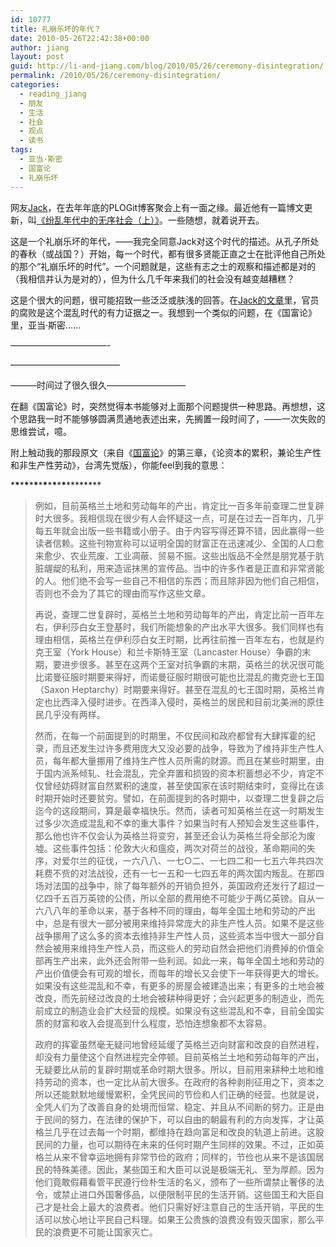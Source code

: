 ```yaml
---
id: 10777
title: 礼崩乐坏的年代？
date: 2010-05-26T22:42:38+00:00
author: jiang
layout: post
guid: http://li-and-jiang.com/blog/2010/05/26/ceremony-disintegration/
permalink: /2010/05/26/ceremony-disintegration/
categories:
  - reading_jiang
  - 朋友
  - 生活
  - 社会
  - 观点
  - 读书
tags:
  - 亚当·斯密
  - 国富论
  - 礼崩乐坏
---
```

网友[Jack](http://blog.sina.com.cn/newyorker11432)，在去年年底的PLOGit博客聚会上有一面之缘。最近他有一篇博文更新，叫[《纷乱年代中的无序社会（上）》](http://blog.sina.com.cn/s/blog_4be135810100itsv.html)。一些随想，就着说开去。

这是一个礼崩乐坏的年代，——我完全同意Jack对这个时代的描述。从孔子所处的春秋（或战国？）开始，每一个时代，都有很多贤能正直之士在批评他自己所处的那个“礼崩乐坏的时代”。一个问题就是，这些有志之士的观察和描述都是对的（我相信并认为是对的），但为什么几千年来我们的社会没有越变越糟糕？

这是个很大的问题，很可能招致一些泛泛或肤浅的回答。在[Jack的文章](http://blog.sina.com.cn/s/blog_4be135810100itsv.html)里，官员的腐败是这个混乱时代的有力证据之一。我想到一个类似的问题，在《国富论》里，亚当·斯密……

&#8212;&#8212;&#8212;&#8212;&#8212;&#8212;&#8212;&#8212;&#8212;&#8212;&#8212;-

&#8212;&#8212;&#8212;&#8212;&#8212;&#8212;&#8212;&#8212;&#8212;&#8212;&#8212;&#8212;&#8211;

&#8212;&#8212;&#8212;时间过了很久很久&#8212;&#8212;&#8212;&#8212;&#8212;&#8212;&#8212;&#8212;&#8212;

在翻《国富论》时，突然觉得本书能够对上面那个问题提供一种思路。再想想，这个思路我一时不能够够圆满贯通地表述出来，先搁置一段时间了，——一次失败的思维尝试，噫。

附上触动我的那段原文（来自《[国富论](http://book.douban.com/subject/2245014/)》的第三章，《论资本的累积，兼论生产性和非生产性劳动》，台湾先觉版），你能feel到我的意思：

\***\***\***\***\***\***\***\***\***\***\***\***\***\*****

> 例如，目前英格兰土地和劳动每年的产出，肯定比一百多年前查理二世复辟时大很多。我相信现在很少有人会怀疑这一点，可是在过去一百年内，几乎每五年就会出版一些书籍或小册子。由于内容写得还算不错，因此赢得一些读者信赖。这些刊物宣称可以证明全国的财富正在迅速减少、全国的人口愈来愈少、农业荒废、工业凋蔽、贸易不振。这些出版品不全然是朋党基于肮脏龌龊的私利，用来造谣抹黑的宣传品。当中的许多作者是正直和非常贤能的人。他们绝不会写一些自己不相信的东西；而且除非因为他们自己相信，否则也不会为了其它的理由而写作这些文章。 
> 
> 再说，查理二世复辟时，英格兰土地和劳动每年的产出，肯定比前一百年左右，伊利莎白女王登基时，我们所能想象的产出水平大很多。我们同样也有理由相信，英格兰在伊利莎白女王时期，比再往前推一百年左右，也就是约克王室（York House）和兰卡斯特王室（Lancaster House）争霸的末期，要进步很多。甚至在这两个王室对抗争霸的末期，英格兰的状况很可能比诺曼征服时期要来得好，而诺曼征服时期很可能也比混乱的撒克逊七王国（Saxon Heptarchy）时期要来得好。甚至在混乱的七王国时期，英格兰肯定也比西泽入侵时进步。在西泽入侵时，英格兰的居民和目前北美洲的原住民几乎没有两样。 
> 
> 然而，在每一个前面提到的时期里，不仅民间和政府都曾有大肆挥霍的纪录，而且还发生过许多费用庞大又没必要的战争，导致为了维持非生产性人员，每年都大量挪用了维持生产性人员所需的财源。而且在某些时期里，由于国内派系倾轧、社会混乱，完全弃置和损毁的资本积蓄想必不少，肯定不仅曾经妨碍财富自然累积的速度，甚至使国家在该时期结束时，变得比在该时期开始时还要贫穷。譬如，在前面提到的各时期中，以查理二世复辟之后迄今的这段期间，算是最幸福快乐。然而，读者可知英格兰在这一时期发生过多少次造成混乱和不幸的重大事件？如果当时有人预知会发生这些事件，那么他也许不仅会认为英格兰将变穷，甚至还会认为英格兰将全部沦为废墟。这些事件包括：伦敦大火和瘟疫，两次对荷兰的战役，革命期间的失序，对爱尔兰的征伐，一六八八、一七○二、一七四二和一七五六年共四次耗费不赀的对法战役，还有一七一五和一七四五年的两次国内叛乱。在那四场对法国的战争中，除了每年额外的开销负担外，英国政府还发行了超过一亿四千五百万英镑的公债，所以全部的费用绝不可能少于两亿英镑。自从一六八八年的革命以来，基于各种不同的理由，每年全国土地和劳动的产出中，总是有很大一部分被用来维持异常庞大的非生产性人员。如果不是这些战争挪用了这么多的资本去维持非生产性人员，这些资本当中很大一部分自然会被用来维持生产性人员，而这些人的劳动自然会把他们消费掉的价值全部再生产出来，此外还会附带一些利润。如此一来，每年全国土地和劳动的产出价值便会有可观的增长，而每年的增长又会使下一年获得更大的增长。如果没有这些混乱和不幸，有更多的房屋会被建造出来；有更多的土地会被改良，而先前经过改良的土地会被耕种得更好；会兴起更多的制造业，而先前成立的制造业会扩大经营的规模。如果没有这些混乱和不幸，目前全国实质的财富和收入会提高到什么程度，恐怕连想象都不太容易。 
> 
> 政府的挥霍虽然毫无疑问地曾经延缓了英格兰迈向财富和改良的自然进程，却没有力量使这个自然进程完全停顿。目前英格兰土地和劳动每年的产出，无疑要比从前的复辟时期或革命时期大很多。所以，目前用来耕种土地和维持劳动的资本，也一定比从前大很多。在政府的各种剥削征用之下，资本之所以还能默默地缓慢累积，全凭民间的节俭和人们正确的经营。也就是说，全凭人们为了改善自身的处境而恒常、稳定、并且从不间断的努力。正是由于民间的努力，在法律的保护下，可以自由的朝最有利的方向发挥，才让英格兰几乎在过去每一个时期，都维持在趋向富足和改良的轨道上前进。这股民间的力量，也可以期待在未来的任何时期产生同样的效果。不过，正如英格兰从来不曾幸运地拥有非常节俭的政府；同样的，节俭也从来不是该国居民的特殊美德。因此，某些国王和大臣可以说是极端无礼、至为厚颜。因为他们竟敢假藉看管平民遵行俭朴生活的名义，颁布了一些所谓禁止奢侈的法令，或禁止进口外国奢侈品，以便限制平民的生活开销。这些国王和大臣自己才是社会上最大的浪费者。他们只需好好注意自己的生活开销，平民的生活可以放心地让平民自己料理。如果王公贵族的浪费没有毁灭国家，那么平民的浪费更不可能让国家灭亡。